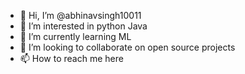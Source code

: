- 👋 Hi, I’m @abhinavsingh10011
- 👀 I’m interested in python Java 
- 🌱 I’m currently learning ML
- 💞️ I’m looking to collaborate on open source projects 
- 📫 How to reach me here

<!---
abhinavsingh10011/abhinavsingh10011 is a ✨ special ✨ repository because its `README.md` (this file) appears on your GitHub profile.
You can click the Preview link to take a look at your changes.
--->
